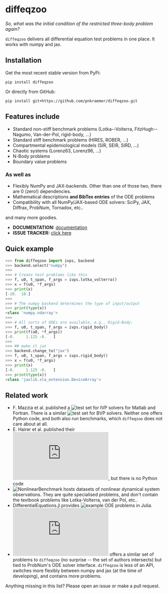 # diffeqzoo


_So, what was the initial condition of the restricted three-body problem again?_

``diffeqzoo`` delivers all differential equation test problems in one place. It works with numpy and jax.


## Installation

Get the most recent stable version from PyPi:

```
pip install diffeqzoo
```
Or directly from GitHub:
```
pip install git+https://github.com/pnkraemer/diffeqzoo.git
```

## Features include

* Standard non-stiff benchmark problems (Lotka--Volterra, FitzHugh--Nagumo, Van-der-Pol, rigid-body, ...)
* Standard stiff benchmark problems (HIRES, ROBER, ...)
* Compartmental epidemiological models (SIR, SEIR, SIRD, ...)
* Chaotic systems (Lorenz63, Lorenz96, ...)
* N-Body problems
* Boundary value problems

### As well as

* Flexibly NumPy and JAX-backends. Other than one of those two, there are 0 (zero!) dependencies.
* Mathematical descriptions **and BibTex entries** of the ODE problems
* Compatibility with all NumPy/JAX-based ODE solvers: SciPy, JAX, Diffrax, ProbNum, Tornadox, etc..

and many more goodies.

* **DOCUMENTATION:** [documentation](https://diffeqzoo.readthedocs.io)
* **ISSUE TRACKER:** [click here](https://github.com/pnkraemer/diffeqzoo/issues)



## Quick example
```python 
>>> from diffeqzoo import ivps, backend
>>> backend.select("numpy")
>>>
>>> # Create test problems like this
>>> f, u0, t_span, f_args = ivps.lotka_volterra()
>>> x = f(u0, *f_args)
>>> print(x)
[-10.  10.]
>>>
>>> # The numpy backend determines the type of input/output
>>> print(type(x))
<class 'numpy.ndarray'>
>>>
>>> # All sorts of ODEs are available, e.g., Rigid-Body:
>>> f, u0, t_span, f_args = ivps.rigid_body()
>>> print(f(u0, *f_args))
[-0.     1.125 -0.   ]
>>>
>>> ## make it jax
>>> backend.change_to("jax")
>>> f, u0, t_span, f_args = ivps.rigid_body()
>>> x = f(u0, *f_args)
>>> print(x)
[-0.     1.125 -0.   ]
>>> print(type(x))
<class 'jaxlib.xla_extension.DeviceArray'>

```



## Related work

* F. Mazzia et al. published a ![test set for IVP solvers](https://archimede.uniba.it/~testset/testsetivpsolvers/?page_id=51) for Matlab and Fortran. 
  There is a similar ![test set for BVP solvers](https://archimede.uniba.it/~bvpsolvers/testsetbvpsolvers/). Neither one offers Python code, and both also run benchmarks, which `diffeqzoo` does not care about at all.
* E. Hairer et al. published their ![stiff ODE test set](https://www.unige.ch/~hairer/testset/testset.html), but there is no Python code
* ![NonlinearBenchmark](https://www.nonlinearbenchmark.org/) hosts datasets of nonlinear dynamical system observations. They are quite specialised problems, and don't contain the textbook problems like Lotka-Volterra, van der Pol, etc..
* DifferentialEquations.jl provides ![example ODE problems](https://diffeq.sciml.ai/stable/types/ode_types/#Example-Problems) in Julia.
* ![ProbNum's problem zoo](https://probnum.readthedocs.io/en/latest/api/problems/zoo.diffeq.html) offers a similar set of problems to `diffeqzoo` (no surprise -- the set of authors intersects) but tied to ProbNum's ODE solver interface. `diffeqzoo` is less of an API, switches more flexibly between numpy and jax (at the time of developing), and contains more problems.

Anything missing in this list? Please open an issue or make a pull request.
